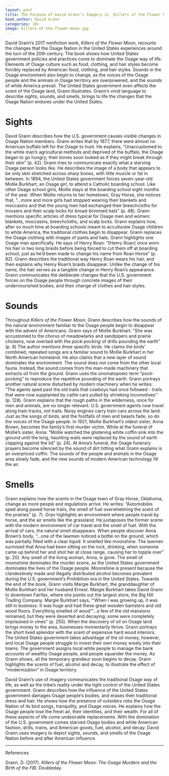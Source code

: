 ```yaml
---
layout: post
title: The Purpose of David Grann’s Imagery in _Killers of the Flower Moon_
book_author: David Grann
categories: 18+
image: killers-of-the-flower-moon.jpg
---
```


David Grann’s 2017 nonfiction work, _Killers of the Flower Moon_, recounts the
changes that the Osage Nation in the United States experiences around the turn
of the 20th century. The book shows how United States government policies and
practices come to dominate the Osage way of life. Elements of Osage culture such
as food, clothing, and hair styles become forcibly replaced by American food,
clothing, and hair styles. Sounds in the Osage environment also begin to change,
as the voices of the Osage people and the animals in Osage territory are
overpowered, and the sounds of white America prevail. The United States
government even affects the scent of the Osage land, Grann illustrates. Grann’s
vivid language to describe sights, sounds, and smells, brings to life the
changes that the Osage Nation endures under the United States.

# Sights

David Grann describes how the U.S. government causes visible changes in Osage
Nation members. Grann writes that by 1877, there were almost no American buffalo
left for the Osage to hunt. He explains, “Unaccustomed to the white man’s
agricultural methods and deprived of the buffalo, the Osage began to go hungry;
their bones soon looked as if they might break through their skin” (p. 42).
Grann tries to communicate exactly what a starving Osage person looks like. He
describes the image of a body that appears to be only skin stretched across
sharp bones, with little muscle or fat in between. In 1894, the United States
government forces seven-year-old Mollie Burkhart, an Osage girl, to attend a
Catholic boarding school. Like other Osage school girls, Mollie stays at the
boarding school eight months of the year. When Mollie returns to her hometown,
Gray Horse, she notices that, “...more and more girls had stopped wearing their
blankets and moccasins and that the young men had exchanged their breechcloths
for trousers and their scalp locks for broad-brimmed hats” (p. 48). Grann
mentions specific articles of dress typical for Osage men and women: blankets,
moccasins, breechcloths, and scalp locks. Grann explains how, after so much time
at boarding schools meant to acculturate Osage children to white America, the
traditional clothes begin to disappear. Grann replaces the Osage clothing with
images of pants and hats. Grann highlights one Osage man specifically. He says
of Henry Roan: “[Henry Roan] once worn his hair in two long braids before being
forced to cut them off at boarding school, just as he’d been made to change his
name from Roan Horse” (p. 82). Grann describes the traditional way Henry Roan
wears his hair, and then explains why Henry Roan’s braids disappear. Unlike the
change of his name, the hair serves as a tangible change in Henry Roan’s
appearance. Grann communicates the deliberate changes that the U.S. government
forces on the Osage people through concrete images of their undernourished
bodies, and their change of clothes and hair styles.

# Sounds

Throughout _Killers of the Flower Moon_, Grann describes how the sounds of the
natural environment familiar to the Osage people begin to disappear with the
advent of Americans. Grann says of Mollie Burkhart: “She was accustomed to the
chorus of meadowlarks and sandpipers and prairie chickens, now overlaid with the
_pock-pocking_ of drills pounding the earth” (p. 8) The author mentions three
specific birds. He claims the birds’ combined, repeated songs are a familiar
sound to Mollie Burkhart in her North American homeland. He also claims that a
new layer of sound dominates the environment. The sound does not come from the
other local fauna. Instead, the sound comes from the man-made machinery that
extracts oil from the ground. Grann uses the onomatopoeic term “pock-pocking” to
reproduce the repetitive pounding of the earth. Grann portrays another natural
scene disturbed by modern machinery when he writes: “The agents sped past the
old trails that cowboys had once followed - trails that were now supplanted by
cattle cars pulled by shrieking locomotives'' (p. 128). Grann explains that the
rough paths in the wilderness, once for men and animals, are no longer relevant.
U.S. government agents now travel along train tracks, not trails. Noisy engines
carry train cars across the land. Just as the songs of birds, and the footfalls
of men and beasts fade, so do the voices of the Osage people. In 1921, Mollie
Burkhart’s oldest sister, Anna Brown, becomes the family’s first murder victim.
While at the funeral of Mollie’s sister, Anna: “Mollie watched the glistening
white coffin sink into the ground until the long, haunting wails were replaced
by the sound of earth clapping against the lid” (p. 24). At Anna’s funeral, the
Osage funerary prayers become silenced by the sound of dirt hitting what Grann
explains is an overpriced coffin. The sounds of the people and animals in the
Osage area slowly fade, and the new sounds of modern American technology fill
the air.

# Smells

Grann explains how the scents in the Osage town of Gray Horse, Oklahoma, change
as more people and regulations arrive. He writes: “Automobiles sped along paved
horse trails, the smell of fuel overwhelming the scent of the prairies” (p. 7).
Gran highlights an environment where people travel by horse, and the air smells
like the grassland. He juxtaposes the former scene with the modern environment
of car travel and the smell of fuel. With the arrival of cars, the natural smell
disappears. When people discover Anna Brown’s body, “...one of the lawmen
noticed a bottle on the ground, which was partially filled with a clear liquid.
It smelled like moonshine. The lawmen surmised that Anna had been sitting on the
rock, drinking, when someone came up behind her and shot her at close range,
causing her to topple over” (p. 20). Any smell of the living woman, Anna, is
gone. The smell of moonshine dominates the murder scene, as the United States
government dominates the lives of the Osage people. Moonshine is present because
the clandestinely made and illegally distributed alcohol becomes prevalent
during the U.S. government’s Prohibition era in the United States. Towards the
end of the book, Grann visits Margie Burkhart, the granddaughter of Mollie
Burkhart and her husband Ernest. Margie Burkhart takes David Grann to downtown
Fairfax, where she points out the largest store, the Big Hill Trading Company.
Margie Burkhart says, “‘When I was growing up, it was still in business. It was
huge and had these great wooden banisters and old wood floors. Everything
smelled of wood’”...a few of the old mansions remained, but they were deserted
and decaying; some were completely imprisoned in vines” (p. 255). When the
discovery of oil on Osage land brings money to the area, businesses momentarily
thrive. Grann portrays the short lived splendor with the scent of expensive hard
wood interiors. The United States government takes advantage of the oil money,
however, and local Osage people struggle to invest their own money wisely into
their towns. The government assigns local white people to manage the bank
accounts of wealthy Osage people, and people squander the money. As Grann shows,
all the temporary grandeur soon begins to decay. Grann highlights the scents of
fuel, alcohol and decay, to illustrate the effect of “modernization” in Osage
territory.

David Grann’s use of imagery communicates the traditional Osage way of life, as
well as the tribe’s reality under the tight control of the United States
government. Grann describes how the influence of the United States government
damages Osage people’s bodies, and erases their traditional dress and hair. He
shows how the presence of outsiders robs the Osage Nation of its bird songs,
tranquility, and Osage voices. He explains how the Osage people lose the fresh
air, their identities, and their wealth. For all of these aspects of life come
undesirable replacements. With the domination of the U.S. government comes
starved Osage bodies and white American fashion, drills, trains, and American
goods, fuel, alcohol, and decay. David Grann uses imagery to depict sights,
sounds, and smells of the Osage Nation before and after American influence.

---
References

Grann, D. (2017). _Killers of the Flower Moon: The Osage Murders and the Birth
of the FBI._ Doubleday.
